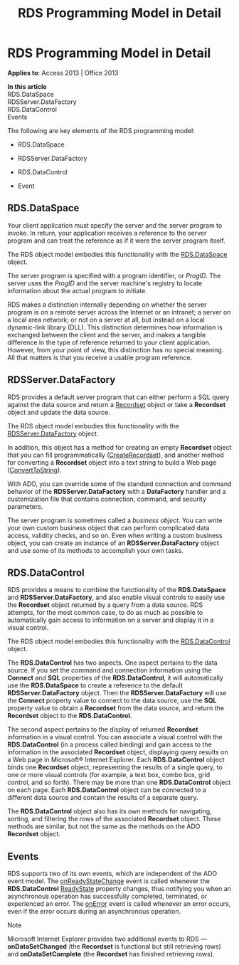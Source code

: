﻿---
title: RDS Programming Model in Detail
TOCTitle: RDS Programming Model in Detail
ms:assetid: 133fc059-9b51-52e2-2e61-339716d8d965
ms:mtpsurl: https://msdn.microsoft.com/en-us/library/JJ248906(v=office.15)
ms:contentKeyID: 48543364
ms.date: 09/18/2015
mtps_version: v=office.15
---

# RDS Programming Model in Detail


**Applies to**: Access 2013 | Office 2013

**In this article**  
RDS.DataSpace  
RDSServer.DataFactory  
RDS.DataControl  
Events  

The following are key elements of the RDS programming model:

  - RDS.DataSpace

  - RDSServer.DataFactory

  - RDS.DataControl

  - Event

## RDS.DataSpace

Your client application must specify the server and the server program to invoke. In return, your application receives a reference to the server program and can treat the reference as if it were the server program itself.

The RDS object model embodies this functionality with the [RDS.DataSpace](dataspace-object-rds.md) object.

The server program is specified with a program identifier, or *ProgID*. The server uses the *ProgID* and the server machine's registry to locate information about the actual program to initiate.

RDS makes a distinction internally depending on whether the server program is on a remote server across the Internet or an intranet; a server on a local area network; or not on a server at all, but instead on a local dynamic-link library (DLL). This distinction determines how information is exchanged between the client and the server, and makes a tangible difference in the type of reference returned to your client application. However, from your point of view, this distinction has no special meaning. All that matters is that you receive a usable program reference.

## RDSServer.DataFactory

RDS provides a default server program that can either perform a SQL query against the data source and return a [Recordset](recordset-object-ado.md) object or take a **Recordset** object and update the data source.

The RDS object model embodies this functionality with the [RDSServer.DataFactory](datafactory-object-rdsserver.md) object.

In addition, this object has a method for creating an empty **Recordset** object that you can fill programmatically ([CreateRecordset](createrecordset-method-rds.md)), and another method for converting a **Recordset** object into a text string to build a Web page ([ConvertToString](converttostring-method-rds.md)).

With ADO, you can override some of the standard connection and command behavior of the **RDSServer.DataFactory** with a **DataFactory** handler and a customization file that contains connection, command, and security parameters.

The server program is sometimes called a *business object*. You can write your own custom business object that can perform complicated data access, validity checks, and so on. Even when writing a custom business object, you can create an instance of an **RDSServer.DataFactory** object and use some of its methods to accomplish your own tasks.

## RDS.DataControl

RDS provides a means to combine the functionality of the **RDS.DataSpace** and **RDSServer.DataFactory**, and also enable visual controls to easily use the **Recordset** object returned by a query from a data source. RDS attempts, for the most common case, to do as much as possible to automatically gain access to information on a server and display it in a visual control.

The RDS object model embodies this functionality with the [RDS.DataControl](datacontrol-object-rds.md) object.

The **RDS.DataControl** has two aspects. One aspect pertains to the data source. If you set the command and connection information using the **Connect** and **SQL** properties of the **RDS.DataControl**, it will automatically use the **RDS.DataSpace** to create a reference to the default **RDSServer.DataFactory** object. Then the **RDSServer.DataFactory** will use the **Connect** property value to connect to the data source, use the **SQL** property value to obtain a **Recordset** from the data source, and return the **Recordset** object to the **RDS.DataControl**.

The second aspect pertains to the display of returned **Recordset** information in a visual control. You can associate a visual control with the **RDS.DataControl** (in a process called binding) and gain access to the information in the associated **Recordset** object, displaying query results on a Web page in Microsoft® Internet Explorer. Each **RDS.DataControl** object binds one **Recordset** object, representing the results of a single query, to one or more visual controls (for example, a text box, combo box, grid control, and so forth). There may be more than one **RDS.DataControl** object on each page. Each **RDS.DataControl** object can be connected to a different data source and contain the results of a separate query.

The **RDS.DataControl** object also has its own methods for navigating, sorting, and filtering the rows of the associated **Recordset** object. These methods are similar, but not the same as the methods on the ADO **Recordset** object.

## Events

RDS supports two of its own events, which are independent of the ADO event model. The [onReadyStateChange](onreadystatechange-event-rds.md) event is called whenever the **RDS.DataControl** [ReadyState](readystate-property-rds.md) property changes, thus notifying you when an asynchronous operation has successfully completed, terminated, or experienced an error. The [onError](onerror-event-rds.md) event is called whenever an error occurs, even if the error occurs during an asynchronous operation.


> [!NOTE]
> <P>Microsoft Internet Explorer provides two additional events to RDS — <STRONG>onDataSetChanged</STRONG> (the <STRONG>Recordset</STRONG> is functional but still retrieving rows) and <STRONG>onDataSetComplete</STRONG> (the <STRONG>Recordset</STRONG> has finished retrieving rows).</P>


